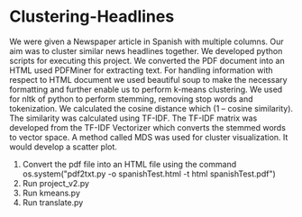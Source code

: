 # Clustering-Headlines
We were given a Newspaper article in Spanish with multiple columns. 
Our aim was to cluster similar news headlines together. 
We developed python scripts for executing this project. 
We converted the PDF document into an HTML used PDFMiner for extracting text.
For handling information with respect to HTML document we used beautiful soup to make the necessary formatting and further enable us to perform k-means clustering. We used for nltk of python to perform stemming, removing stop words and tokenization.
We calculated the cosine distance which (1 – cosine similarity). 
The similarity was calculated using TF-IDF. 
The TF-IDF matrix was developed from the TF-IDF Vectorizer which converts the stemmed words to vector space. A method called MDS was used for cluster visualization. 
It would develop a scatter plot.
1. Convert the pdf file into an HTML file using the command
    \
    os.system("pdf2txt.py -o spanishTest.html -t html spanishTest.pdf")
2. Run project_v2.py
3. Run kmeans.py
4. Run translate.py

